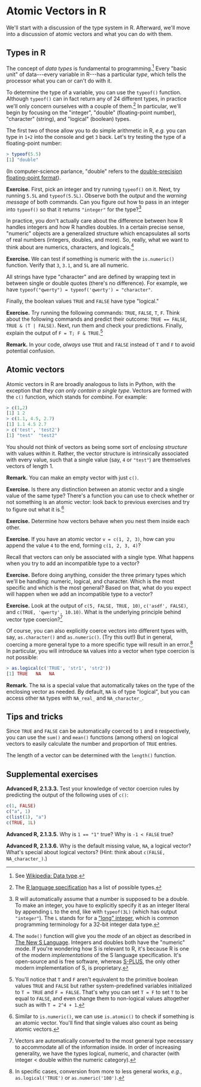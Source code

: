 Atomic Vectors in R
===================

We'll start with a discussion of the type system in R. Afterward, we'll move into a discussion of atomic vectors and what you can do with them.

Types in R
---------------

The concept of *data types* is fundamental to programming.[^types] Every "basic unit" of data---every variable in R---has a particular *type*, which tells the processor what you can or can't do with it.

To determine the type of a variable, you can use the `typeof()` function. Although `typeof()` can in fact return any of 24 different types, in practice we'll only concern ourselves with a couple of them.[^typelist] In particular, we'll begin by focusing on the "integer", "double" (floating-point number), "character" (string), and "logical" (boolean) types.

The first two of those allow you to do simple arithmetic in R, *e.g.* you can type in `1+2` into the console and get `3` back. Let's try testing the type of a floating-point number:

```r
> typeof(5.5)
[1] "double"
```

(In computer-science parlance, "double" refers to the [double-precision floating-point format](https://en.wikipedia.org/wiki/Double-precision_floating-point_format)).

**Exercise.** First, pick an integer and try running `typeof()` on it. Next, try running `5.5L` and `typeof(5.5L)`. Observe both the *output* and the *warning message* of both commands. Can you figure out how to pass in an integer into `typeof()` so that it returns `"integer"` for the type?[^ex-int]

In practice, you don't actually care about the difference between how R handles integers and how R handles doubles. In a certain precise sense, "numeric" objects are a generalized structure which encapsulates all sorts of real numbers (integers, doubles, and more). So, really, what we want to think about are numerics, characters, and logicals.[^numeric]

**Exercise.** We can test if something is numeric with the `is.numeric()` function. Verify that `3`, `3.1`, and `5L` are all numeric.

All strings have type "character" and are defined by wrapping text in between single or double quotes (there's no difference). For example, we have `typeof("qwerty") = typeof('qwerty') = "character"`.

Finally, the boolean values `TRUE` and `FALSE` have type "logical."

**Exercise.** Try running the following commands: `TRUE`, `FALSE`, `T`, `F`. Think about the following commands and predict their outcome: `TRUE == FALSE`, `TRUE & (T | FALSE)`. Next, run them and check your predictions. Finally, explain the output of `F = T; F & TRUE`.[^tf]

**Remark.** In your code, *always* use `TRUE` and `FALSE` instead of `T` and `F` to avoid potential confusion.

Atomic vectors
--------------

Atomic vectors in R are broadly analogous to lists in Python, with the exception that *they can only contain a single type*. Vectors are formed with the `c()` function, which stands for *combine*. For example:

```r
> c(1,2)
[1] 1 2
> c(1.1, 4.5, 2.7)
[1] 1.1 4.5 2.7
> c('test', 'test2')
[1] "test"  "test2"
```

You should not think of vectors as being some sort of *enclosing structure* with values within it. Rather, the vector structure is intrinsically associated with every value, such that a single value (say, `4` or `"test"`) are themselves vectors of length 1.

**Remark.** You can make an empty vector with just `c()`.

**Exercise.** Is there any distinction between an atomic vector and a single value of the same type? There's a function you can use to check whether or not something is an atomic vector: look back to previous exercises and try to figure out what it is.[^isatomic]

**Exercise.** Determine how vectors behave when you nest them inside each other.

**Exercise.** If you have an atomic vector `v = c(1, 2, 3)`, how can you append the value `4` to the end, forming `c(1, 2, 3, 4)`?

Recall that vectors can only be associated with a single type. What happens when you try to add an incompatible type to a vector?

**Exercise.** Before doing anything, consider the three primary types which we'll be handling: numeric, logical, and character. Which is the most specific and which is the most general? Based on that, what do you expect will happen when we add an incompatible type to a vector?

**Exercise.** Look at the output of `c(5, FALSE, TRUE, 10)`, `c('asdf', FALSE)`, and `c(TRUE, 'qwerty', 10.10)`. What is the underlying principle behind vector type coercion?[^vcoerce]

Of course, you can also explicitly coerce vectors into different types with, say, `as.character()` and `as.numeric()`. (Try this out!) But in general, coercing a more general type to a more specific type will result in an error.[^backcoerce] In particular, you will introduce `NA` values into a vector when type coercion is not possible:

```r
> as.logical(c('TRUE', 'str1', 'str2'))
[1] TRUE   NA   NA
```

**Remark.** The `NA` is a special value that automatically takes on the type of the enclosing vector as needed. By default, `NA` is of type "logical", but you can access other `NA` types with `NA_real_` and `NA_character_`.

Tips and tricks
---------------

Since `TRUE` and `FALSE` can be automatically coerced to `1` and `0` respectively, you can use the `sum()` and `mean()` functions (among others) on logical vectors to easily calculate the number and proportion of `TRUE` entries.

The length of a vector can be determined with the `length()` function.

Supplemental exercises
----------------------

**Advanced R, 2.1.3.3.** Test your knowledge of vector coercion rules by predicting the output of the following uses of `c()`:

```r
c(1, FALSE)
c("a", 1)
c(list(1), "a")
c(TRUE, 1L)
```

**Advanced R, 2.1.3.5.** Why is `1 == "1"` true? Why is `-1 < FALSE` true?

**Advanced R, 2.1.3.6.** Why is the default missing value, `NA`, a logical vector? What's special about logical vectors? (Hint: think about `c(FALSE, NA_character_)`.)


[^types]: See [Wikipedia: Data type](https://en.wikipedia.org/wiki/Data_type).

[^typelist]: The [R language specification](https://cran.r-project.org/doc/manuals/r-release/R-lang.html#Objects) has a list of possible types.

[^ex-int]: R will automatically assume that a number is supposed to be a double. To make an integer, you have to explicitly specify it as an integer literal by appending `L` to the end, like with `typeof(3L)` (which has output `"integer"`). The `L` stands for for a ["long" integer](https://en.wikipedia.org/wiki/Integer_(computer_science)#Long_integer), which is common programming terminology for a 32-bit integer data type.

[^numeric]: The `mode()` function will give you the *mode* of an object as described in [The New S Language](http://smile.amazon.com/New-Language-R-A-Becker/dp/0534091938). Integers and doubles both have the "numeric" mode. If you're wondering how S is relevant to R, it's because R is one of the modern *implementations* of the S language specification. It's open-source and is free software, whereas [S-PLUS](https://en.wikipedia.org/wiki/S-PLUS), the only other modern implementation of S, is proprietary.

[^tf]: You'll notice that `T` and `F` aren't equivalent to the primitive boolean values `TRUE` and `FALSE` but rather system-predefined variables initialized to `T = TRUE` and `F = FALSE`. That's why you can set `T = F` to set `T` to be equal to `FALSE`, and even change them to non-logical values altogether such as with `T = 2^4 + 1`.

[^isatomic]: Similar to `is.numeric()`, we can use `is.atomic()` to check if something is an atomic vector. You'll find that single values also count as being atomic vectors.

[^vcoerce]: Vectors are automatically converted to the most general type necessary to accommodate all of the information inside. In order of increasing generality, we have the types logical, numeric, and character (with integer < double within the numeric category).

[^backcoerce]: In specific cases, conversion from more to less general works, *e.g.*, `as.logical('TRUE')` or `as.numeric('100')`.